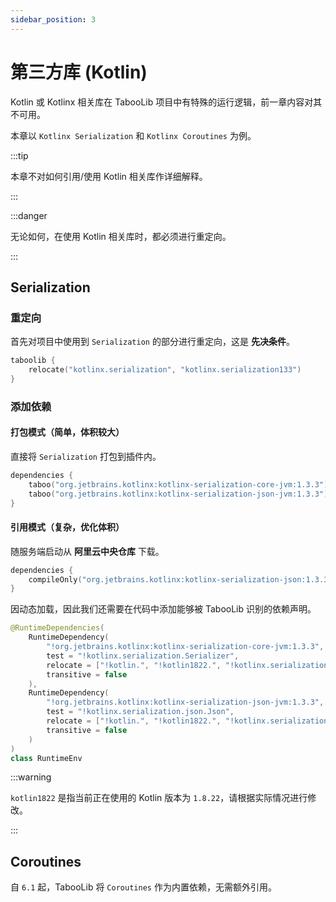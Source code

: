 ```yaml
---
sidebar_position: 3
---
```


# 第三方库 (Kotlin)

Kotlin 或 Kotlinx 相关库在 TabooLib 项目中有特殊的运行逻辑，前一章内容对其不可用。

本章以 `Kotlinx Serialization` 和 `Kotlinx Coroutines` 为例。

:::tip

本章不对如何引用/使用 Kotlin 相关库作详细解释。

:::

:::danger

无论如何，在使用 Kotlin 相关库时，都必须进行重定向。

:::

## Serialization

### 重定向

首先对项目中使用到 `Serialization` 的部分进行重定向，这是 **先决条件**。

```kotlin title="build.gradle.kts"
taboolib {
    relocate("kotlinx.serialization", "kotlinx.serialization133")
}
```

### 添加依赖

#### 打包模式（简单，体积较大）

直接将 `Serialization` 打包到插件内。

```kotlin
dependencies {
    taboo("org.jetbrains.kotlinx:kotlinx-serialization-core-jvm:1.3.3") { isTransitive = false }
    taboo("org.jetbrains.kotlinx:kotlinx-serialization-json-jvm:1.3.3") { isTransitive = false }
}
```

#### 引用模式（复杂，优化体积）

随服务端启动从 **阿里云中央仓库** 下载。

```kotlin
dependencies {
    compileOnly("org.jetbrains.kotlinx:kotlinx-serialization-json:1.3.3")
}
```

因动态加载，因此我们还需要在代码中添加能够被 TabooLib 识别的依赖声明。

```kotlin
@RuntimeDependencies(
    RuntimeDependency(
        "!org.jetbrains.kotlinx:kotlinx-serialization-core-jvm:1.3.3",
        test = "!kotlinx.serialization.Serializer",
        relocate = ["!kotlin.", "!kotlin1822.", "!kotlinx.serialization.", "!kotlinx.serialization133."],
        transitive = false
    ),
    RuntimeDependency(
        "!org.jetbrains.kotlinx:kotlinx-serialization-json-jvm:1.3.3",
        test = "!kotlinx.serialization.json.Json",
        relocate = ["!kotlin.", "!kotlin1822.", "!kotlinx.serialization.", "!kotlinx.serialization133."],
        transitive = false
    )
)
class RuntimeEnv
```

:::warning

`kotlin1822` 是指当前正在使用的 Kotlin 版本为 `1.8.22`，请根据实际情况进行修改。

:::

## Coroutines

自 `6.1` 起，TabooLib 将 `Coroutines` 作为内置依赖，无需额外引用。

